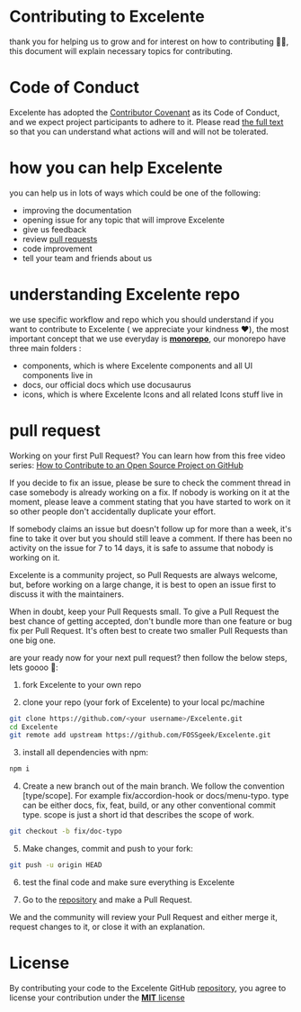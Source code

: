 # Contributing to Excelente

thank you for helping us to grow and for interest on how to contributing ️️💞🚀, this document will explain necessary topics for contributing.

[comment]: <> (will continue this file later...)

# Code of Conduct

Excelente has adopted the [Contributor Covenant](https://www.contributor-covenant.org/) as its Code of Conduct, and we expect project participants to adhere to it.
Please read [the full text](https://github.com/FOSSgeek/Excelente/blob/develop/CODE_OF_CONDUCT.md) so that you can understand what actions will and will not be tolerated.

# how you can help Excelente

you can help us in lots of ways which could be one of the following:

- improving the documentation
- opening issue for any topic that will improve Excelente
- give us feedback
- review [pull requests](https://github.com/FOSSgeek/Excelente/pulls)
- code improvement
- tell your team and friends about us

# understanding Excelente repo

we use specific workflow and repo which you should understand if you want to contribute to Excelente ( we appreciate your kindness ❤️), the most important concept that we use everyday is [**monorepo**](https://en.wikipedia.org/wiki/Monorepo),
our monorepo have three main folders :

- components, which is where Excelente components and all UI components live in
- docs, our official docs which use docusaurus
- icons, which is where Excelente Icons and all related Icons stuff live in

# pull request

Working on your first Pull Request? You can learn how from this free video series:
[How to Contribute to an Open Source Project on GitHub](https://egghead.io/courses/how-to-contribute-to-an-open-source-project-on-github)

If you decide to fix an issue, please be sure to check the comment thread in case somebody is already working on a fix. If nobody is working on it at the moment, please leave a comment stating that you have started to work on it so other people don't accidentally duplicate your effort.

If somebody claims an issue but doesn't follow up for more than a week, it's fine to take it over but you should still leave a comment. If there has been no activity on the issue for 7 to 14 days, it is safe to assume that nobody is working on it.

Excelente is a community project, so Pull Requests are always welcome, but, before working on a large change, it is best to open an issue first to discuss it with the maintainers.

When in doubt, keep your Pull Requests small. To give a Pull Request the best chance of getting accepted, don't bundle more than one feature or bug fix per Pull Request. It's often best to create two smaller Pull Requests than one big one.

are your ready now for your next pull request? then follow the below steps, lets goooo 🚀:

1. fork Excelente to your own repo

2. clone your repo (your fork of Excelente) to your local pc/machine

```sh
git clone https://github.com/<your username>/Excelente.git
cd Excelente
git remote add upstream https://github.com/FOSSgeek/Excelente.git
```

3. install all dependencies with npm:

```sh
npm i
```

4. Create a new branch out of the main branch. We follow the convention [type/scope]. For example fix/accordion-hook or docs/menu-typo. type can be either docs, fix, feat, build, or any other conventional commit type. scope is just a short id that describes the scope of work.

```sh
git checkout -b fix/doc-typo
```

5. Make changes, commit and push to your fork:

```sh
git push -u origin HEAD
```

6. test the final code and make sure everything is Excelente

7. Go to the [repository](https://github.com/FOSSgeek/Excelente) and make a Pull Request.

We and the community will review your Pull Request and either merge it, request changes to it, or close it with an explanation.

# License

By contributing your code to the Excelente GitHub [repository](https://github.com/FOSSgeek/Excelente), you agree to license your contribution under the [**MIT** license](https://github.com/FOSSgeek/Excelente/blob/main/LICENSE)
